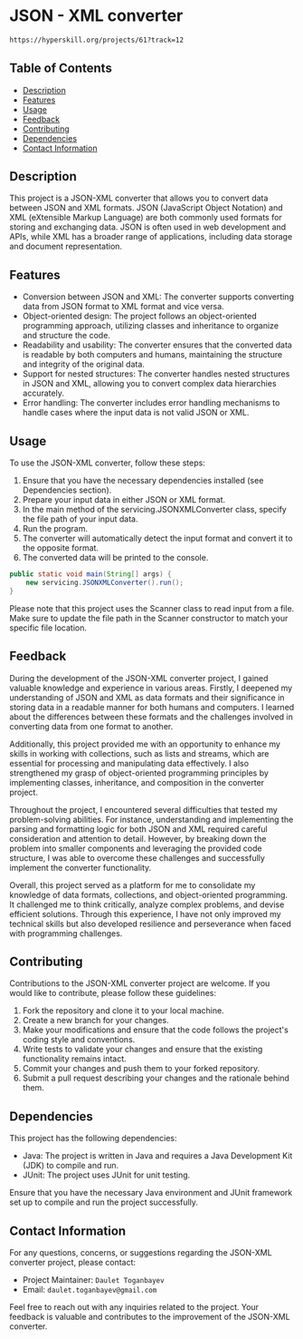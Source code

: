 # JSON - XML converter
```html
https://hyperskill.org/projects/61?track=12
```

## Table of Contents
- [Description](#description)
- [Features](#features)
- [Usage](#usage)
- [Feedback](#feedback)
- [Contributing](#contributing)
- [Dependencies](#dependencies)
- [Contact Information](#contact-information)

## Description
This project is a JSON-XML converter that allows you to convert data between JSON and XML formats. JSON (JavaScript Object Notation) and XML (eXtensible Markup Language) are both commonly used formats for storing and exchanging data. JSON is often used in web development and APIs, while XML has a broader range of applications, including data storage and document representation.

## Features
- Conversion between JSON and XML: The converter supports converting data from JSON format to XML format and vice versa.
- Object-oriented design: The project follows an object-oriented programming approach, utilizing classes and inheritance to organize and structure the code.
- Readability and usability: The converter ensures that the converted data is readable by both computers and humans, maintaining the structure and integrity of the original data.
- Support for nested structures: The converter handles nested structures in JSON and XML, allowing you to convert complex data hierarchies accurately.
- Error handling: The converter includes error handling mechanisms to handle cases where the input data is not valid JSON or XML.

## Usage
To use the JSON-XML converter, follow these steps:

1. Ensure that you have the necessary dependencies installed (see Dependencies section).
2. Prepare your input data in either JSON or XML format.
3. In the main method of the servicing.JSONXMLConverter class, specify the file path of your input data.
4. Run the program.
5. The converter will automatically detect the input format and convert it to the opposite format.
6. The converted data will be printed to the console.
```java
public static void main(String[] args) {
    new servicing.JSONXMLConverter().run();
}
```

Please note that this project uses the Scanner class to read input from a file. Make sure to update the file path in the Scanner constructor to match your specific file location.

## Feedback
During the development of the JSON-XML converter project, I gained valuable knowledge and experience in various areas. Firstly, I deepened my understanding of JSON and XML as data formats and their significance in storing data in a readable manner for both humans and computers. I learned about the differences between these formats and the challenges involved in converting data from one format to another.

Additionally, this project provided me with an opportunity to enhance my skills in working with collections, such as lists and streams, which are essential for processing and manipulating data effectively. I also strengthened my grasp of object-oriented programming principles by implementing classes, inheritance, and composition in the converter project.

Throughout the project, I encountered several difficulties that tested my problem-solving abilities. For instance, understanding and implementing the parsing and formatting logic for both JSON and XML required careful consideration and attention to detail. However, by breaking down the problem into smaller components and leveraging the provided code structure, I was able to overcome these challenges and successfully implement the converter functionality.

Overall, this project served as a platform for me to consolidate my knowledge of data formats, collections, and object-oriented programming. It challenged me to think critically, analyze complex problems, and devise efficient solutions. Through this experience, I have not only improved my technical skills but also developed resilience and perseverance when faced with programming challenges.

## Contributing
Contributions to the JSON-XML converter project are welcome. If you would like to contribute, please follow these guidelines:

1. Fork the repository and clone it to your local machine.
2. Create a new branch for your changes.
3. Make your modifications and ensure that the code follows the project's coding style and conventions.
4. Write tests to validate your changes and ensure that the existing functionality remains intact.
5. Commit your changes and push them to your forked repository.
6. Submit a pull request describing your changes and the rationale behind them.

## Dependencies
This project has the following dependencies:

- Java: The project is written in Java and requires a Java Development Kit (JDK) to compile and run.
- JUnit: The project uses JUnit for unit testing.

Ensure that you have the necessary Java environment and JUnit framework set up to compile and run the project successfully.

## Contact Information
For any questions, concerns, or suggestions regarding the JSON-XML converter project, please contact:
- Project Maintainer: ```Daulet Toganbayev```
- Email: ```daulet.toganbayev@gmail.com```

Feel free to reach out with any inquiries related to the project. Your feedback is valuable and contributes to the improvement of the JSON-XML converter.
